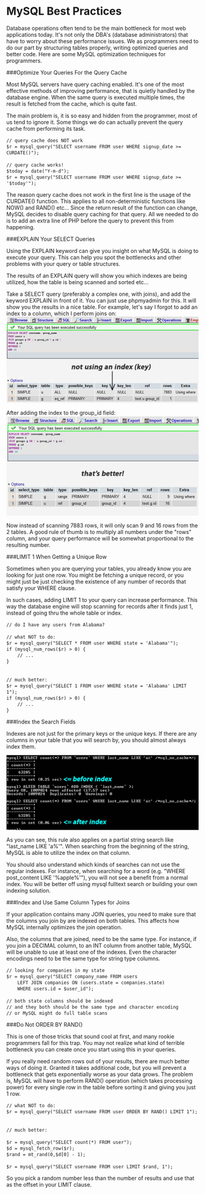 # MySQL Best Practices

Database operations often tend to be the main bottleneck for most web applications today. It's not only the DBA's (database administrators) that have to worry about these performance issues. We as programmers need to do our part by structuring tables properly, writing optimized queries and better code. Here are some MySQL optimization techniques for programmers.

###Optimize Your Queries For the Query Cache

Most MySQL servers have query caching enabled. It's one of the most effective methods of improving performance, that is quietly handled by the database engine. When the same query is executed multiple times, the result is fetched from the cache, which is quite fast.

The main problem is, it is so easy and hidden from the programmer, most of us tend to ignore it. Some things we do can actually prevent the query cache from performing its task.

```
// query cache does NOT work
$r = mysql_query("SELECT username FROM user WHERE signup_date >= CURDATE()");
 
// query cache works!
$today = date("Y-m-d");
$r = mysql_query("SELECT username FROM user WHERE signup_date >= '$today'");
```

The reason query cache does not work in the first line is the usage of the CURDATE() function. This applies to all non-deterministic functions like NOW() and RAND() etc... Since the return result of the function can change, MySQL decides to disable query caching for that query. All we needed to do is to add an extra line of PHP before the query to prevent this from happening.

###EXPLAIN Your SELECT Queries

Using the EXPLAIN keyword can give you insight on what MySQL is doing to execute your query. This can help you spot the bottlenecks and other problems with your query or table structures.

The results of an EXPLAIN query will show you which indexes are being utilized, how the table is being scanned and sorted etc...

Take a SELECT query (preferably a complex one, with joins), and add the keyword EXPLAIN in front of it. You can just use phpmyadmin for this. It will show you the results in a nice table. For example, let's say I forgot to add an index to a column, which I perform joins on:
![](unoptimized_explain.jpg)

After adding the index to the group_id field:
![](optimized_explain.jpg)

Now instead of scanning 7883 rows, it will only scan 9 and 16 rows from the 2 tables. A good rule of thumb is to multiply all numbers under the "rows" column, and your query performance will be somewhat proportional to the resulting number.

###LIMIT 1 When Getting a Unique Row

Sometimes when you are querying your tables, you already know you are looking for just one row. You might be fetching a unique record, or you might just be just checking the existence of any number of records that satisfy your WHERE clause.

In such cases, adding LIMIT 1 to your query can increase performance. This way the database engine will stop scanning for records after it finds just 1, instead of going thru the whole table or index.

```
// do I have any users from Alabama?
 
// what NOT to do:
$r = mysql_query("SELECT * FROM user WHERE state = 'Alabama'");
if (mysql_num_rows($r) > 0) {
    // ...
}
 
 
// much better:
$r = mysql_query("SELECT 1 FROM user WHERE state = 'Alabama' LIMIT 1");
if (mysql_num_rows($r) > 0) {
    // ...
}
```

###Index the Search Fields

Indexes are not just for the primary keys or the unique keys. If there are any columns in your table that you will search by, you should almost always index them.

![](search_index.jpg)

As you can see, this rule also applies on a partial string search like "last_name LIKE 'a%'". When searching from the beginning of the string, MySQL is able to utilize the index on that column.

You should also understand which kinds of searches can not use the regular indexes. For instance, when searching for a word (e.g. "WHERE post_content LIKE '%apple%'"), you will not see a benefit from a normal index. You will be better off using mysql fulltext search or building your own indexing solution.

###Index and Use Same Column Types for Joins

If your application contains many JOIN queries, you need to make sure that the columns you join by are indexed on both tables. This affects how MySQL internally optimizes the join operation.

Also, the columns that are joined, need to be the same type. For instance, if you join a DECIMAL column, to an INT column from another table, MySQL will be unable to use at least one of the indexes. Even the character encodings need to be the same type for string type columns.

```
// looking for companies in my state
$r = mysql_query("SELECT company_name FROM users
    LEFT JOIN companies ON (users.state = companies.state)
    WHERE users.id = $user_id");
 
// both state columns should be indexed
// and they both should be the same type and character encoding
// or MySQL might do full table scans
```

###Do Not ORDER BY RAND()

This is one of those tricks that sound cool at first, and many rookie programmers fall for this trap. You may not realize what kind of terrible bottleneck you can create once you start using this in your queries.

If you really need random rows out of your results, there are much better ways of doing it. Granted it takes additional code, but you will prevent a bottleneck that gets exponentially worse as your data grows. The problem is, MySQL will have to perform RAND() operation (which takes processing power) for every single row in the table before sorting it and giving you just 1 row.

```
// what NOT to do:
$r = mysql_query("SELECT username FROM user ORDER BY RAND() LIMIT 1");
 
 
// much better:
 
$r = mysql_query("SELECT count(*) FROM user");
$d = mysql_fetch_row($r);
$rand = mt_rand(0,$d[0] - 1);
 
$r = mysql_query("SELECT username FROM user LIMIT $rand, 1");
```

So you pick a random number less than the number of results and use that as the offset in your LIMIT clause.